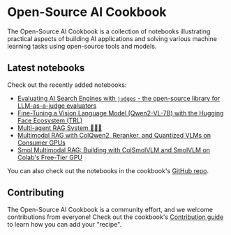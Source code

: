 # Open-Source AI Cookbook

The Open-Source AI Cookbook is a collection of notebooks illustrating practical aspects of building AI
applications and solving various machine learning tasks using open-source tools and models.

## Latest notebooks

Check out the recently added notebooks:

- [Evaluating AI Search Engines with `judges` - the open-source library for LLM-as-a-judge evaluators](llm_judge_evaluating_ai_search_engines_with_judges_library)
- [Fine-Tuning a Vision Language Model (Qwen2-VL-7B) with the Hugging Face Ecosystem (TRL)](fine_tuning_vlm_trl)
- [Multi-agent RAG System 🤖🤝🤖](multiagent_rag_system)
- [Multimodal RAG with ColQwen2, Reranker, and Quantized VLMs on Consumer GPUs](multimodal_rag_using_document_retrieval_and_reranker_and_vlms)
- [Smol Multimodal RAG: Building with ColSmolVLM and SmolVLM on Colab's Free-Tier GPU](multimodal_rag_using_document_retrieval_and_smol_vlm)


You can also check out the notebooks in the cookbook's [GitHub repo](https://github.com/huggingface/cookbook).

## Contributing

The Open-Source AI Cookbook is a community effort, and we welcome contributions from everyone!
Check out the cookbook's [Contribution guide](https://github.com/huggingface/cookbook/blob/main/README.md) to learn
how you can add your "recipe".
